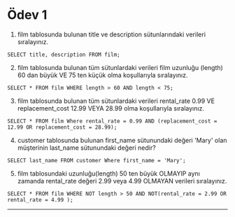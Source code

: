 # Ödev 1

1. film tablosunda bulunan title ve description sütunlarındaki verileri sıralayınız.
```
SELECT title, description FROM film;
```
2. film tablosunda bulunan tüm sütunlardaki verileri film uzunluğu (length) 60 dan büyük VE 75 ten küçük olma koşullarıyla sıralayınız.
```
SELECT * FROM film WHERE length > 60 AND length < 75;
```
3. film tablosunda bulunan tüm sütunlardaki verileri rental_rate 0.99 VE replacement_cost 12.99 VEYA 28.99 olma koşullarıyla sıralayınız.
```
SELECT * FROM film Where rental_rate = 0.99 AND (replacement_cost = 12.99 OR replacement_cost = 28.99);
```
4. customer tablosunda bulunan first_name sütunundaki değeri 'Mary' olan müşterinin last_name sütunundaki değeri nedir?
```
SELECT last_name FROM customer Where first_name = 'Mary';
```
5. film tablosundaki uzunluğu(length) 50 ten büyük OLMAYIP aynı zamanda rental_rate değeri 2.99 veya 4.99 OLMAYAN verileri sıralayınız.
```
SELECT * FROM film WHERE NOT length > 50 AND NOT(rental_rate = 2.99 OR rental_rate = 4.99 );
```
---
